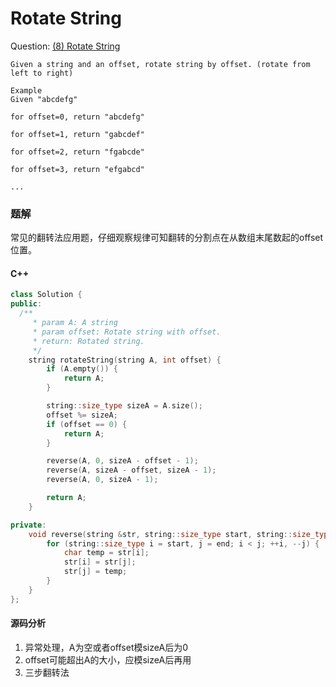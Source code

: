 # Rotate String

Question: [(8) Rotate String](http://www.lintcode.com/en/problem/rotate-string/)

```
Given a string and an offset, rotate string by offset. (rotate from left to right)

Example
Given "abcdefg"

for offset=0, return "abcdefg"

for offset=1, return "gabcdef"

for offset=2, return "fgabcde"

for offset=3, return "efgabcd"

...
```

### 题解

常见的翻转法应用题，仔细观察规律可知翻转的分割点在从数组末尾数起的offset位置。

#### C++

```c++
class Solution {
public:
  /**
     * param A: A string
     * param offset: Rotate string with offset.
     * return: Rotated string.
     */
    string rotateString(string A, int offset) {
        if (A.empty()) {
            return A;
        }

        string::size_type sizeA = A.size();
        offset %= sizeA;
        if (offset == 0) {
            return A;
        }

        reverse(A, 0, sizeA - offset - 1);
        reverse(A, sizeA - offset, sizeA - 1);
        reverse(A, 0, sizeA - 1);

        return A;
    }

private:
    void reverse(string &str, string::size_type start, string::size_type end) {
        for (string::size_type i = start, j = end; i < j; ++i, --j) {
            char temp = str[i];
            str[i] = str[j];
            str[j] = temp;
        }
    }
};

```

#### 源码分析

1. 异常处理，A为空或者offset模sizeA后为0
2. offset可能超出A的大小，应模sizeA后再用
3. 三步翻转法
